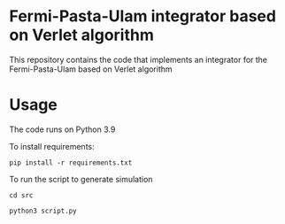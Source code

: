 # Fermi-Pasta-Ulam integrator based on Verlet algorithm

This repository contains the code that implements an integrator for the Fermi-Pasta-Ulam based on Verlet algorithm

# Usage

The code runs on Python 3.9

To install requirements:

```
pip install -r requirements.txt
```

To run the script to generate simulation
```
cd src

python3 script.py
```


